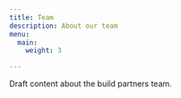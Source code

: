 ```yaml
---
title: Team
description: About our team
menu:
  main:
    weight: 3

---
```

Draft content about the build partners team.